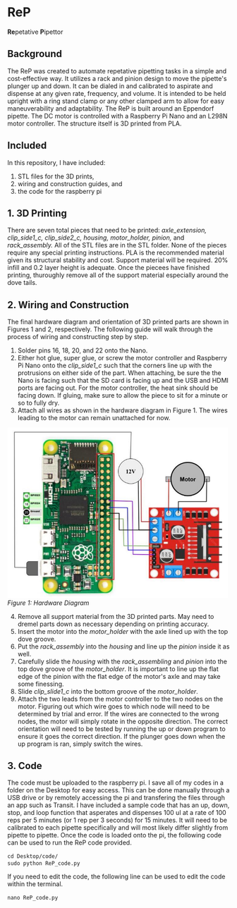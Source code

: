 # ReP
**Re**petative **P**ipettor

## Background
The ReP was created to automate repetative pipetting tasks in a simple and cost-effective way. It utilizes a rack and pinion design to move the pipette's plunger up and down. It can be dialed in and calibrated to aspirate and dispense at any given rate, frequency, and volume. It is intended to be held upright with a ring stand clamp or any other clamped arm to allow for easy maneuverability and adaptability. The ReP is built around an Eppendorf pipette. The DC motor is controlled with a Raspberry Pi Nano and an L298N motor controller. The structure itself is 3D printed from PLA.

## Included
In this repository, I have included:
1. STL files for the 3D prints,
2. wiring and construction guides, and
3. the code for the raspberry pi

## 1. 3D Printing
There are seven total pieces that need to be printed: *axle_extension, clip_side1_c, clip_side2_c, housing, motor_holder, pinion,* and *rack_assembly.* All of the STL files are in the STL folder. None of the pieces require any special printing instructions. PLA is the recommended material given its structural stability and cost. Support material will be required. 20% infill and 0.2 layer height is adequate. Once the piecees have finished printing, thuroughly remove all of the support material especially around the dove tails. 

## 2. Wiring and Construction
The final hardware diagram and orientation of 3D printed parts are shown in Figures 1 and 2, respectively. The following guide will walk through the process of wiring and constructing step by step.

1. Solder pins 16, 18, 20, and 22 onto the Nano.
2. Either hot glue, super glue, or screw the motor controller and Raspberry Pi Nano onto the *clip_side1_c* such that the corners line up with the protrusions on either side of the part. When attaching, be sure the the Nano is facing such that the SD card is facing up and the USB and HDMI ports are facing out. For the motor controller, the heat sink should be facing down. If gluing, make sure to allow the piece to sit for a minute or so to fully dry.
3. Attach all wires as shown in the hardware diagram in Figure 1. The wires leading to the motor can remain unattached for now.

<img src="/readme_images/ReP_circuit.jpg" width="500"/>\
*Figure 1: Hardware Diagram*

4. Remove all support material from the 3D printed parts. May need to dremel parts down as necessary depending on printing accuracy.
5. Insert the motor into the *motor_holder* with the axle lined up with the top dove groove.
6. Put the *rack_assembly* into the *housing* and line up the *pinion* inside it as well.
7. Carefully slide the *housing* with the *rack_assembling* and *pinion* into the top dove groove of the *motor_holder*. It is important to line up the flat edge of the pinion with the flat edge of the motor's axle and may take some finessing.
8. Slide *clip_slide1_c* into the bottom groove of the *motor_holder*.
9. Attach the two leads from the motor controller to the two nodes on the motor. Figuring out which wire goes to which node will need to be determined by trial and error. If the wires are connected to the wrong nodes, the motor will simply rotate in the opposite direction. The correct orientation will need to be tested by running the up or down program to ensure it goes the correct direction. If the plunger goes down when the up program is ran, simply switch the wires.

## 3. Code
The code must be uploaded to the raspberry pi. I save all of my codes in a folder on the Desktop for easy access. This can be done manually through a USB drive or by remotely accessing the pi and transfering the files through an app such as Transit. I have included a sample code that has an up, down, stop, and loop function that asperates and dispenses 100 ul at a rate of 100 reps per 5 minutes (or 1 rep per 3 seconds) for 15 minutes. It will need to be calibrated to each pipette specifically and will most likely differ slightly from pipette to pipette. Once the code is loaded onto the pi, the following code can be used to run the ReP code provided. 
~~~
cd Desktop/code/
sudo python ReP_code.py
~~~
If you need to edit the code, the following line can be used to edit the code within the terminal.
~~~
nano ReP_code.py
~~~

